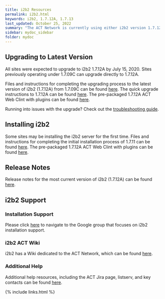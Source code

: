 ```yaml
---
title: i2b2 Resources
permalink: i2b2.html
keywords: i2b2, 1.7.12A, 1.7.13
last_updated: October 25, 2022
summary: "The ACT Network is currently using either i2b2 version 1.7.12A. Sites were expected to upgrade to version 1.7.12A in July of 2020. Sites may also install i2b2 1.7.13, although this upgrade has not been taken by the network at this time."
sidebar: mydoc_sidebar
folder: mydoc
---
```


## Upgrading to Latest Version
All sites were expected to upgrade to i2b2 1.7.12A by July 15, 2020. Sites previously operating under 1.7.09C can upgrade directly to 1.7.12A. 

Files and instructions for completing the upgrading process to the latest version of i2b2 (1.7.12A) from 1.7.09C can be found [here](https://community.i2b2.org/wiki/display/ACT/ACT+Sites%3A+i2b2+upgrade+from+1.7.09c+to+1.7.12A). The quick upgrade instructions to 1.7.12A can be found [here](https://www.i2b2.org/software/projects/hivecore/i2b2QuickUpgrade.pdf). The pre-packaged 1.7.12A ACT Web Clint with plugins can be found [here](https://community.i2b2.org/wiki/display/ACT/Download).

Running into issues with the upgrade? Check out the [troubleshooting guide](https://community.i2b2.org/wiki/pages/viewpage.action?pageId=31916121).

## Installing i2b2
Some sites may be installing the i2b2 server for the first time. Files and instructions for completing the initial installation process of 1.7.11 can be found [here](https://community.i2b2.org/wiki/display/getstarted/i2b2+Installation+Guide). The pre-packaged 1.7.12A ACT Web Clint with plugins can be found [here](https://community.i2b2.org/wiki/display/ACT/Download).

## Release Notes
Release notes for the most current version of i2b2 (1.7.12A) can be found [here](https://community.i2b2.org/wiki/display/RM/1.7.12a+Release+Notes).

## i2b2 Support
### Installation Support
Please click [here](https://groups.google.com/forum/#!forum/i2b2-install-help) to navigate to the Google group that focuses on i2b2 installation support. 

### i2b2 ACT Wiki
i2b2 has a Wiki dedicated to the ACT Network, which can be found [here](https://community.i2b2.org/wiki/display/ACT/Accrual+to+Clinical+Trials+i2b2+Community+Wiki).

### Additional Help
Additional help resources, including the ACT Jira page, listserv, and key contacts can be found [here](/ACT-Network/help.html).

{% include links.html %}
